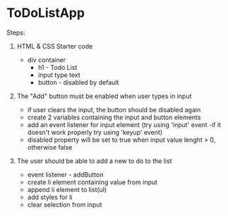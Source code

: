 # ToDoListApp

Steps:

1. HTML & CSS Starter code
    - div container
        - h1 - Todo List
        - input type text
        - button - disabled by default

2. The "Add" button must be enabled when user types in input
    - if user clears the input, the button should be disabled again
    - create 2 variables containing the input and button elements
    - add an event listener for input element (try using 'input' event -if it doesn't work properly try using 'keyup' event)
    - disabled property will be set to true when input value lenght > 0, otherwise false

3. The user should be able to add a new to do to the list
    - event listener - addButton
    - create li element containing value from input
    - append li element to list(ul)
    - add styles for li
    - clear selection from input